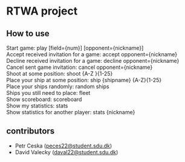 # RTWA project
## How to use
Start game: play [field={num}] [opponent={nickname}] \
Accept received invitation for a game: accept opponent={nickname} \
Decline received invitation for a game: decline opponent={nickname} \
Cancel sent game invitation: cancel opponent={nickname} \
Shoot at some position: shoot {A-Z }{1-25} \
Place your ship at some position: ship {shipname} {A-Z}{1-25} \
Place your ships randomly: random ships \
Ships you still need to place: fleet \
Show scoreboard: scoreboard \
Show my statistics: stats \
Show statistics for another player: stats {nickname} 

## contributors
- Petr Ceska (peces22@student.sdu.dk)
- David Valecky (daval22@student.sdu.dk)
